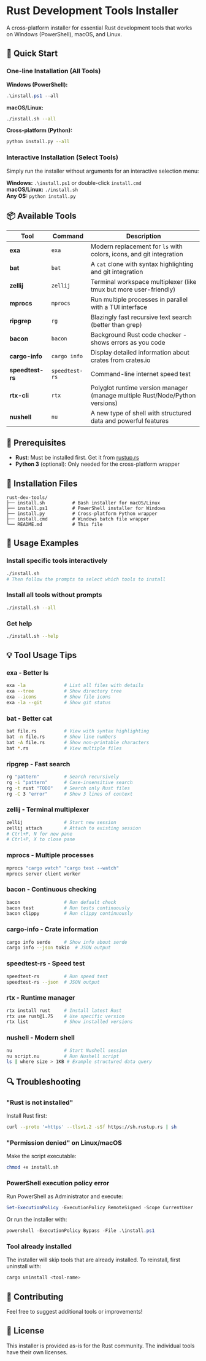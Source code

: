 # Rust Development Tools Installer

A cross-platform installer for essential Rust development tools that works on Windows (PowerShell), macOS, and Linux.

## 🚀 Quick Start

### One-line Installation (All Tools)

**Windows (PowerShell):**

```powershell
.\install.ps1 --all
```

**macOS/Linux:**

```bash
./install.sh --all
```

**Cross-platform (Python):**

```bash
python install.py --all
```

### Interactive Installation (Select Tools)

Simply run the installer without arguments for an interactive selection menu:

**Windows:** `.\install.ps1` or double-click `install.cmd`  
**macOS/Linux:** `./install.sh`  
**Any OS:** `python install.py`

## 📦 Available Tools

| Tool | Command | Description |
|------|---------|-------------|
| **exa** | `exa` | Modern replacement for `ls` with colors, icons, and git integration |
| **bat** | `bat` | A `cat` clone with syntax highlighting and git integration |
| **zellij** | `zellij` | Terminal workspace multiplexer (like tmux but more user-friendly) |
| **mprocs** | `mprocs` | Run multiple processes in parallel with a TUI interface |
| **ripgrep** | `rg` | Blazingly fast recursive text search (better than grep) |
| **bacon** | `bacon` | Background Rust code checker - shows errors as you code |
| **cargo-info** | `cargo info` | Display detailed information about crates from crates.io |
| **speedtest-rs** | `speedtest-rs` | Command-line internet speed test |
| **rtx-cli** | `rtx` | Polyglot runtime version manager (manage multiple Rust/Node/Python versions) |
| **nushell** | `nu` | A new type of shell with structured data and powerful features |

## 🔧 Prerequisites

- **Rust**: Must be installed first. Get it from [rustup.rs](https://rustup.rs)
- **Python 3** (optional): Only needed for the cross-platform wrapper

## 📁 Installation Files

``` dir
rust-dev-tools/
├── install.sh          # Bash installer for macOS/Linux
├── install.ps1         # PowerShell installer for Windows
├── install.py          # Cross-platform Python wrapper
├── install.cmd         # Windows batch file wrapper
└── README.md           # This file
```

## 🎯 Usage Examples

### Install specific tools interactively

```bash
./install.sh
# Then follow the prompts to select which tools to install
```

### Install all tools without prompts

```bash
./install.sh --all
```

### Get help

```bash
./install.sh --help
```

## 💡 Tool Usage Tips

### exa - Better ls

```bash
exa -la              # List all files with details
exa --tree           # Show directory tree
exa --icons          # Show file icons
exa -la --git        # Show git status
```

### bat - Better cat

```bash
bat file.rs          # View with syntax highlighting
bat -n file.rs       # Show line numbers
bat -A file.rs       # Show non-printable characters
bat *.rs             # View multiple files
```

### ripgrep - Fast search

```bash
rg "pattern"         # Search recursively
rg -i "pattern"      # Case-insensitive search
rg -t rust "TODO"    # Search only Rust files
rg -C 3 "error"      # Show 3 lines of context
```

### zellij - Terminal multiplexer

```bash
zellij               # Start new session
zellij attach        # Attach to existing session
# Ctrl+P, N for new pane
# Ctrl+P, X to close pane
```

### mprocs - Multiple processes

```bash
mprocs "cargo watch" "cargo test --watch"
mprocs server client worker
```

### bacon - Continuous checking

```bash
bacon                # Run default check
bacon test           # Run tests continuously
bacon clippy         # Run clippy continuously
```

### cargo-info - Crate information

```bash
cargo info serde     # Show info about serde
cargo info --json tokio  # JSON output
```

### speedtest-rs - Speed test

```bash
speedtest-rs         # Run speed test
speedtest-rs --json  # JSON output
```

### rtx - Runtime manager

```bash
rtx install rust     # Install latest Rust
rtx use rust@1.75    # Use specific version
rtx list             # Show installed versions
```

### nushell - Modern shell

```bash
nu                   # Start Nushell session
nu script.nu         # Run Nushell script
ls | where size > 1KB # Example structured data query
```

## 🔍 Troubleshooting

### "Rust is not installed"

Install Rust first:

```bash
curl --proto '=https' --tlsv1.2 -sSf https://sh.rustup.rs | sh
```

### "Permission denied" on Linux/macOS

Make the script executable:

```bash
chmod +x install.sh
```

### PowerShell execution policy error

Run PowerShell as Administrator and execute:

```powershell
Set-ExecutionPolicy -ExecutionPolicy RemoteSigned -Scope CurrentUser
```

Or run the installer with:

```powershell
powershell -ExecutionPolicy Bypass -File .\install.ps1
```

### Tool already installed

The installer will skip tools that are already installed. To reinstall, first uninstall with:

```bash
cargo uninstall <tool-name>
```

## 🤝 Contributing

Feel free to suggest additional tools or improvements!

## 📝 License

This installer is provided as-is for the Rust community. The individual tools have their own licenses.
